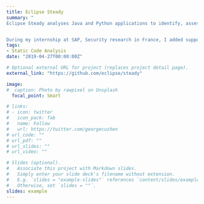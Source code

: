 ```yaml
---
title: Eclipse Steady
summary: "
Eclipse Steady analyses Java and Python applications to identify, assess and mitigate the use of open-source dependencies with known vulnerabilities.


During my internship at SAP, Security research in France, I added support for Soot to Eclipse Steady and worked on the Maven plugin."
tags:
- Static Code Analysis
date: "2019-04-27T00:00:00Z"

# Optional external URL for project (replaces project detail page).
external_link: "https://github.com/eclipse/steady"

image:
#  caption: Photo by rawpixel on Unsplash
  focal_point: Smart

# links:
# - icon: twitter
#   icon_pack: fab
#   name: Follow
#   url: https://twitter.com/georgecushen
# url_code: ""
# url_pdf: ""
# url_slides: ""
# url_video: ""

# Slides (optional).
#   Associate this project with Markdown slides.
#   Simply enter your slide deck's filename without extension.
#   E.g. `slides = "example-slides"` references `content/slides/example-slides.md`.
#   Otherwise, set `slides = ""`.
slides: example
---
```

